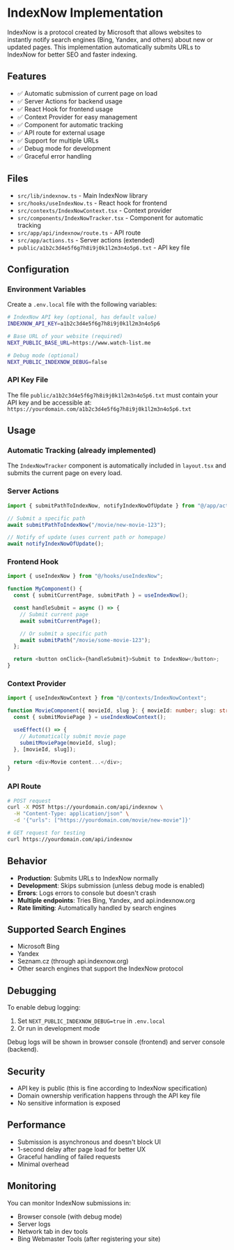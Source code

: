 # IndexNow Implementation

IndexNow is a protocol created by Microsoft that allows websites to instantly notify search engines (Bing, Yandex, and others) about new or updated pages. This implementation automatically submits URLs to IndexNow for better SEO and faster indexing.

## Features

- ✅ Automatic submission of current page on load
- ✅ Server Actions for backend usage
- ✅ React Hook for frontend usage
- ✅ Context Provider for easy management
- ✅ Component for automatic tracking
- ✅ API route for external usage
- ✅ Support for multiple URLs
- ✅ Debug mode for development
- ✅ Graceful error handling

## Files

- `src/lib/indexnow.ts` - Main IndexNow library
- `src/hooks/useIndexNow.ts` - React hook for frontend
- `src/contexts/IndexNowContext.tsx` - Context provider
- `src/components/IndexNowTracker.tsx` - Component for automatic tracking
- `src/app/api/indexnow/route.ts` - API route
- `src/app/actions.ts` - Server actions (extended)
- `public/a1b2c3d4e5f6g7h8i9j0k1l2m3n4o5p6.txt` - API key file

## Configuration

### Environment Variables

Create a `.env.local` file with the following variables:

```bash
# IndexNow API key (optional, has default value)
INDEXNOW_API_KEY=a1b2c3d4e5f6g7h8i9j0k1l2m3n4o5p6

# Base URL of your website (required)
NEXT_PUBLIC_BASE_URL=https://www.watch-list.me

# Debug mode (optional)
NEXT_PUBLIC_INDEXNOW_DEBUG=false
```

### API Key File

The file `public/a1b2c3d4e5f6g7h8i9j0k1l2m3n4o5p6.txt` must contain your API key and be accessible at:
`https://yourdomain.com/a1b2c3d4e5f6g7h8i9j0k1l2m3n4o5p6.txt`

## Usage

### Automatic Tracking (already implemented)

The `IndexNowTracker` component is automatically included in `layout.tsx` and submits the current page on every load.

### Server Actions

```typescript
import { submitPathToIndexNow, notifyIndexNowOfUpdate } from "@/app/actions";

// Submit a specific path
await submitPathToIndexNow("/movie/new-movie-123");

// Notify of update (uses current path or homepage)
await notifyIndexNowOfUpdate();
```

### Frontend Hook

```typescript
import { useIndexNow } from "@/hooks/useIndexNow";

function MyComponent() {
  const { submitCurrentPage, submitPath } = useIndexNow();

  const handleSubmit = async () => {
    // Submit current page
    await submitCurrentPage();

    // Or submit a specific path
    await submitPath("/movie/some-movie-123");
  };

  return <button onClick={handleSubmit}>Submit to IndexNow</button>;
}
```

### Context Provider

```typescript
import { useIndexNowContext } from "@/contexts/IndexNowContext";

function MovieComponent({ movieId, slug }: { movieId: number; slug: string }) {
  const { submitMoviePage } = useIndexNowContext();

  useEffect(() => {
    // Automatically submit movie page
    submitMoviePage(movieId, slug);
  }, [movieId, slug]);

  return <div>Movie content...</div>;
}
```

### API Route

```bash
# POST request
curl -X POST https://yourdomain.com/api/indexnow \
  -H "Content-Type: application/json" \
  -d '{"urls": ["https://yourdomain.com/movie/new-movie"]}'

# GET request for testing
curl https://yourdomain.com/api/indexnow
```

## Behavior

- **Production**: Submits URLs to IndexNow normally
- **Development**: Skips submission (unless debug mode is enabled)
- **Errors**: Logs errors to console but doesn't crash
- **Multiple endpoints**: Tries Bing, Yandex, and api.indexnow.org
- **Rate limiting**: Automatically handled by search engines

## Supported Search Engines

- Microsoft Bing
- Yandex
- Seznam.cz (through api.indexnow.org)
- Other search engines that support the IndexNow protocol

## Debugging

To enable debug logging:

1. Set `NEXT_PUBLIC_INDEXNOW_DEBUG=true` in `.env.local`
2. Or run in development mode

Debug logs will be shown in browser console (frontend) and server console (backend).

## Security

- API key is public (this is fine according to IndexNow specification)
- Domain ownership verification happens through the API key file
- No sensitive information is exposed

## Performance

- Submission is asynchronous and doesn't block UI
- 1-second delay after page load for better UX
- Graceful handling of failed requests
- Minimal overhead

## Monitoring

You can monitor IndexNow submissions in:

- Browser console (with debug mode)
- Server logs
- Network tab in dev tools
- Bing Webmaster Tools (after registering your site)
